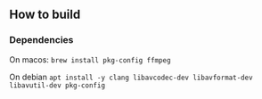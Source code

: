 ## How to build

### Dependencies

On macos:
`brew install pkg-config ffmpeg`

On debian
`apt install -y clang libavcodec-dev libavformat-dev libavutil-dev pkg-config`